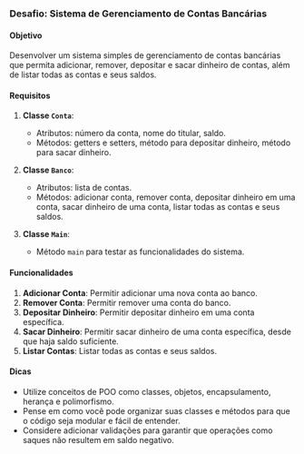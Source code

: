 ### Desafio: Sistema de Gerenciamento de Contas Bancárias

#### Objetivo
Desenvolver um sistema simples de gerenciamento de contas bancárias que permita adicionar, remover, depositar e sacar dinheiro de contas, além de listar todas as contas e seus saldos.

#### Requisitos

1. **Classe `Conta`**:
   - Atributos: número da conta, nome do titular, saldo.
   - Métodos: getters e setters, método para depositar dinheiro, método para sacar dinheiro.

2. **Classe `Banco`**:
   - Atributos: lista de contas.
   - Métodos: adicionar conta, remover conta, depositar dinheiro em uma conta, sacar dinheiro de uma conta, listar todas as contas e seus saldos.

3. **Classe `Main`**:
   - Método `main` para testar as funcionalidades do sistema.

#### Funcionalidades

1. **Adicionar Conta**: Permitir adicionar uma nova conta ao banco.
2. **Remover Conta**: Permitir remover uma conta do banco.
3. **Depositar Dinheiro**: Permitir depositar dinheiro em uma conta específica.
4. **Sacar Dinheiro**: Permitir sacar dinheiro de uma conta específica, desde que haja saldo suficiente.
5. **Listar Contas**: Listar todas as contas e seus saldos.

#### Dicas

- Utilize conceitos de POO como classes, objetos, encapsulamento, herança e polimorfismo.
- Pense em como você pode organizar suas classes e métodos para que o código seja modular e fácil de entender.
- Considere adicionar validações para garantir que operações como saques não resultem em saldo negativo.
